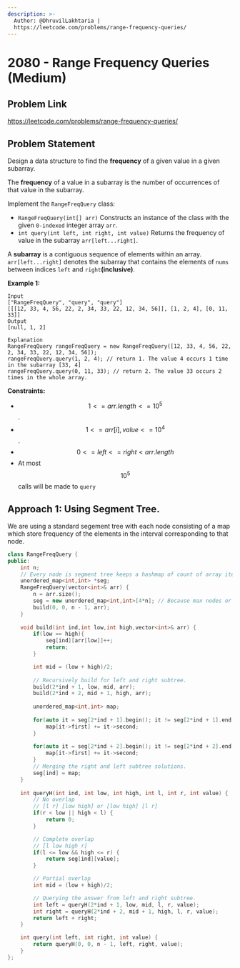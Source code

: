 ```yaml
---
description: >-
  Author: @DhruvilLakhtaria |
  https://leetcode.com/problems/range-frequency-queries/
---
```


# 2080 - Range Frequency Queries (Medium)

## Problem Link

https://leetcode.com/problems/range-frequency-queries/

## Problem Statement
Design a data structure to find the **frequency** of a given value in a given subarray.

The **frequency** of a value in a subarray is the number of occurrences of that value in the subarray.

Implement the `RangeFreqQuery` class:

* `RangeFreqQuery(int[] arr)` Constructs an instance of the class with the given `0-indexed` integer array `arr`.
* `int query(int left, int right, int value)` Returns the frequency of value in the subarray `arr[left...right]`.

A **subarray** is a contiguous sequence of elements within an array. `arr[left...right]` denotes the subarray that contains the elements of `nums` between indices `left` and `right`**(inclusive)**.

**Example 1:**

```
Input
["RangeFreqQuery", "query", "query"]
[[[12, 33, 4, 56, 22, 2, 34, 33, 22, 12, 34, 56]], [1, 2, 4], [0, 11, 33]]
Output
[null, 1, 2]

Explanation
RangeFreqQuery rangeFreqQuery = new RangeFreqQuery([12, 33, 4, 56, 22, 2, 34, 33, 22, 12, 34, 56]);
rangeFreqQuery.query(1, 2, 4); // return 1. The value 4 occurs 1 time in the subarray [33, 4]
rangeFreqQuery.query(0, 11, 33); // return 2. The value 33 occurs 2 times in the whole array.
```

**Constraints:**

* $$1 <= arr.length <= 10^5$$.
* $$1 <= arr[i], value <= 10^4$$.
* $$0 <= left <= right < arr.length$$
* At most $$10^5$$ calls will be made to `query`

## Approach 1: Using Segment Tree.
We are using a standard segement tree with each node consisting of a map which store frequency of the elements in the interval corresponding to that node.

<SolutionAuthor name="@DhruvilLakhtaria"/>

```cpp
class RangeFreqQuery {
public:
    int n;
    // Every node is segment tree keeps a hashmap of count of array items for the given range.
    unordered_map<int,int> *seg;
    RangeFreqQuery(vector<int>& arr) {
        n = arr.size(); 
        seg = new unordered_map<int,int>[4*n]; // Because max nodes or indexes in segment tree can be 4*n [There is a proof for that].
        build(0, 0, n - 1, arr);
    }
    
    void build(int ind,int low,int high,vector<int>& arr) {
        if(low == high){
            seg[ind][arr[low]]++;
            return;
        }

        int mid = (low + high)/2;
        
        // Recursively build for left and right subtree.
        build(2*ind + 1, low, mid, arr);
        build(2*ind + 2, mid + 1, high, arr);
        
        unordered_map<int,int> map;
        
        for(auto it = seg[2*ind + 1].begin(); it != seg[2*ind + 1].end(); it++){
            map[it->first] += it->second;
        }
        
        for(auto it = seg[2*ind + 2].begin(); it != seg[2*ind + 2].end(); it++){
            map[it->first] += it->second;
        }
        // Merging the right and left subtree solutions.
        seg[ind] = map;
    } 
    
    int queryH(int ind, int low, int high, int l, int r, int value) {
        // No overlap
        // [l r] [low high] or [low high] [l r]
        if(r < low || high < l) {
            return 0;
        }

        // Complete overlap
        // [l low high r]
        if(l <= low && high <= r) {
            return seg[ind][value];
        }

        // Partial overlap
        int mid = (low + high)/2;

        // Querying the answer from left and right subtree.
        int left = queryH(2*ind + 1, low, mid, l, r, value);
        int right = queryH(2*ind + 2, mid + 1, high, l, r, value);    
        return left + right;
    }

    int query(int left, int right, int value) {
        return queryH(0, 0, n - 1, left, right, value);
    }
};
```